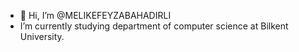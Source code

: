 - 👋 Hi, I’m @MELIKEFEYZABAHADIRLI
-  I’m currently studying department of computer science at Bilkent University.
